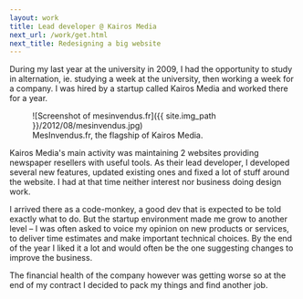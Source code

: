 ```yaml
---
layout: work
title: Lead developer @ Kairos Media
next_url: /work/get.html
next_title: Redesigning a big website
---
```

During my last year at the university in 2009, I had the opportunity to study in alternation, ie. studying a week at the university, then working a week for a company. I was hired by a startup called Kairos Media and worked there for a year.

<figure>
	![Screenshot of mesinvendus.fr]({{ site.img_path }}/2012/08/mesinvendus.jpg)
	<figcaption>
		MesInvendus.fr, the flagship of Kairos Media.
	</figcaption>
</figure>

Kairos Media's main activity was maintaining 2 websites providing newspaper resellers with useful tools. As their lead developer, I developed several new features, updated existing ones and fixed a lot of stuff around the website. I had at that time neither interest nor  business doing design work.

I arrived there as a code-monkey, a good dev that is expected to be told exactly what to do. But the startup environment made me grow to another level – I was often asked to voice my opinion on new products or services, to deliver time estimates and make important technical choices. By the end of the year I liked it a lot and would often be the one suggesting changes to improve the business.

The financial health of the company however was getting worse so at the end of my contract I decided to pack my things and find another job.